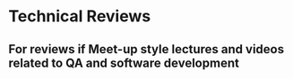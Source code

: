 # Technical Reviews
## For reviews if Meet-up style lectures and videos related to QA and software development



